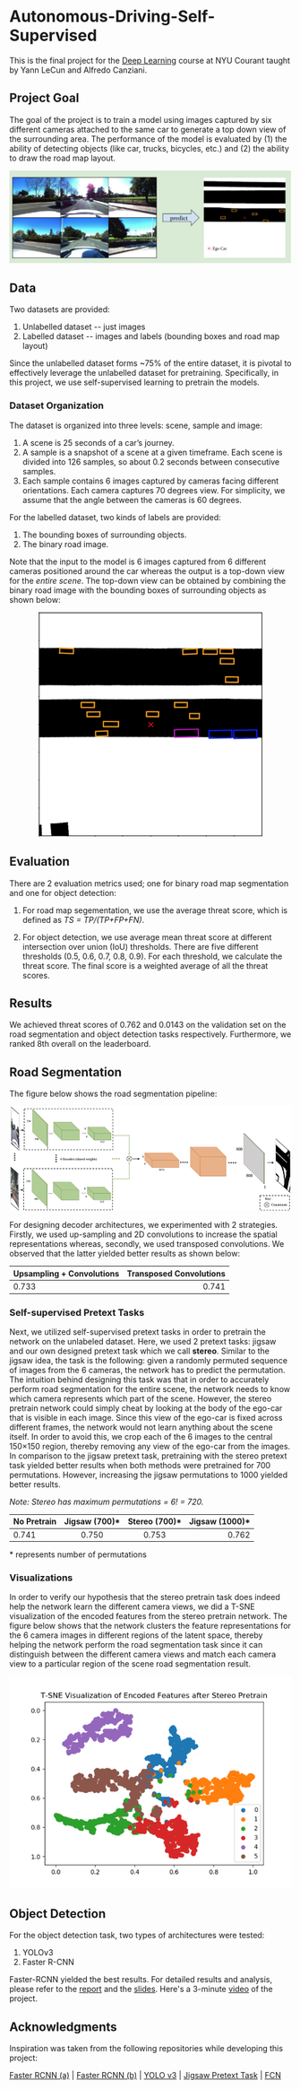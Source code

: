 # Autonomous-Driving-Self-Supervised
This is the final project for the [Deep Learning](https://atcold.github.io/pytorch-Deep-Learning/) course at NYU Courant taught by Yann LeCun and Alfredo Canziani. 

## Project Goal

The goal of the project is to train a model using images captured by six different cameras attached to the same car to generate a top down view of the surrounding area. The performance of the model is evaluated by (1) the ability of detecting objects (like car, trucks, bicycles, etc.) and (2) the ability to draw the road map layout.

<p align="center">
  <img src="Images/overview.png">
</p>
 
## Data
Two datasets are provided:

1. Unlabelled dataset -- just images
2. Labelled dataset -- images and labels (bounding boxes and road map layout)

Since the unlabelled dataset forms ~75% of the entire dataset, it is pivotal to effectively leverage the unlabelled dataset for pretraining. Specifically, in this project, we use self-supervised learning to pretrain the models.

### Dataset Organization
The dataset is organized into three levels: scene, sample and image:
1. A scene is 25 seconds of a car’s journey.
2. A sample is a snapshot of a scene at a given timeframe. Each scene is divided into 126 samples, so about 0.2 seconds between consecutive samples.
3. Each sample contains 6 images captured by cameras facing different orientations. Each camera captures 70 degrees view. For simplicity, we assume that the angle between the cameras is 60 degrees.

For the labelled dataset, two kinds of labels are provided:
1. The bounding boxes of surrounding objects.
2. The binary road image.

Note that the input to the model is 6 images captured from 6 different cameras positioned around the car whereas the output is a top-down view for the *entire scene*. The top-down view can be obtained by combining the binary road image with the bounding boxes of surrounding objects as shown below:

<p align="center">
  <img src="Images/top-down.png" width="400">
</p>


## Evaluation
There are 2 evaluation metrics used; one for binary road map segmentation and one for object detection:
1. For road map segementation, we use the average threat score, which is defined as *TS = TP/(TP+FP+FN)*.

<!-- $$TS = \frac{TP}{TP+FP+FN}$$  -->


2. For object detection, we use average mean threat score at different intersection over union (IoU) thresholds. There are five different thresholds (0.5, 0.6, 0.7, 0.8, 0.9). For each threshold,
we calculate the threat score. The final score is a weighted average of all the threat scores.

<!-- $$Object\ Detection\ Score = \sum_{t}\frac{1}{t}\frac{TP(t)}{TP(t)+FP(t)+FN(t)}$$ -->


## Results
We achieved threat scores of 0.762 and
0.0143 on the validation set on the road segmentation and object detection tasks respectively. Furthermore, we ranked 8th overall on the leaderboard.

## Road Segmentation

The figure below shows the road segmentation pipeline:

<p align="center">
  <img src="Images/pipeline.png">
</p>


For designing decoder architectures, we experimented with
2 strategies. Firstly, we used up-sampling and 2D convolutions to increase the spatial representations whereas,
secondly, we used transposed convolutions. We observed
that the latter yielded better results as shown below:

| Upsampling + Convolutions      | Transposed Convolutions |
| :---        |    ----:   |
| 0.733      | 0.741       |

### Self-supervised Pretext Tasks

Next, we utilized self-supervised pretext tasks in order to
pretrain the network on the unlabeled dataset. Here, we
used 2 pretext tasks: jigsaw and our own designed pretext
task which we call **stereo**. Similar to the jigsaw idea, the
task is the following: given a randomly permuted sequence
of images from the 6 cameras, the network has to predict the
permutation. The intuition behind designing this task was
that in order to accurately perform road segmentation for
the entire scene, the network needs to know which camera
represents which part of the scene. However, the stereo
pretrain network could simply cheat by looking at the body
of the ego-car that is visible in each image. Since this
view of the ego-car is fixed across different frames, the
network would not learn anything about the scene itself.
In order to avoid this, we crop each of the 6 images to
the central 150×150 region, thereby removing any view of
the ego-car from the images. In comparison to the jigsaw
pretext task, pretraining with the stereo pretext task yielded
better results when both methods were pretrained for 700
permutations. However, increasing the jigsaw permutations
to 1000 yielded better results.

*Note: Stereo has maximum permutations = 6! = 720.*

| No Pretrain      | Jigsaw (700)* | Stereo (700)* | Jigsaw (1000)* |
| :---        |    :----:   | :----: | ----: |
| 0.741      | 0.750       | 0.753 | 0.762 |

 \* represents number of permutations

 ### Visualizations

In order to verify our hypothesis that the stereo pretrain
task does indeed help the network learn the different camera
views, we did a T-SNE visualization of the encoded features
from the stereo pretrain network. The figure below shows that the
network clusters the feature representations for the 6 camera images in different regions of the latent space, thereby helping the network perform the road segmentation task since
it can distinguish between the different camera views and
match each camera view to a particular region of the scene
road segmentation result.

<p align="center">
  <img src="Images/tsne.png">
</p>


## Object Detection

For the object detection task, two types of architectures were tested:
1. YOLOv3
2. Faster R-CNN

Faster-RCNN yielded the best results. For detailed results and analysis, please refer to the [report](report.pdf) and the [slides](slides.pdf). Here's a 3-minute [video](demo.mp4) of the project.

<!-- <p align="center">
<video width="320" height="240" controls>
  <source src="demo.mp4" type="video/mp4">
</video>
</p> -->

## Acknowledgments

Inspiration was taken from the following repositories while developing this project:
 
[Faster RCNN (a)](http://pytorch.org/tutorials/intermediate/torchvision_tutorial.html) | [Faster RCNN (b)](https://github.com/pytorch/vision/tree/master/references/detection) | 
[YOLO v3](https://github.com/eriklindernoren/PyTorch-YOLOv3) | 
[Jigsaw Pretext Task](https://github.com/bbrattoli/JigsawPuzzlePytorch) | 
[FCN](https://github.com/wkentaro/pytorch-fcn)
 
 
